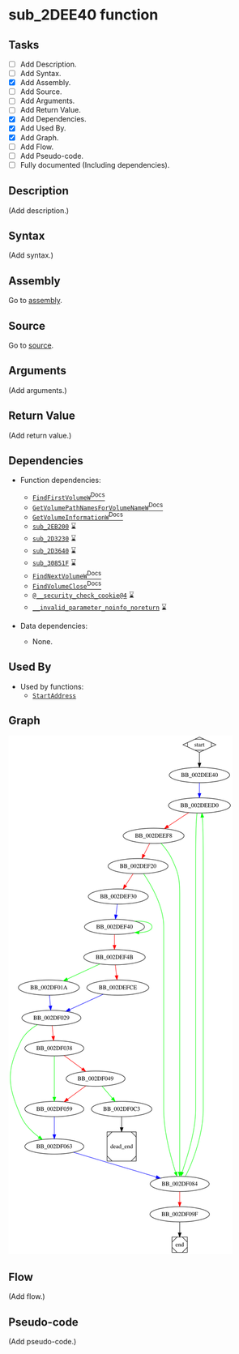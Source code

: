 # sub_2DEE40 function

## Tasks

- [ ] Add Description.
- [ ] Add Syntax.
- [X] Add Assembly.
- [ ] Add Source.
- [ ] Add Arguments.
- [ ] Add Return Value.
- [X] Add Dependencies.
- [X] Add Used By.
- [X] Add Graph.
- [ ] Add Flow.
- [ ] Add Pseudo-code.
- [ ] Fully documented (Including dependencies).

## Description

(Add description.)

## Syntax

(Add syntax.)

## Assembly

Go to [assembly](../asm/sub_2DEE40.asm).

## Source

Go to [source](../cc/sub_2DEE40.cc).

## Arguments

(Add arguments.)

## Return Value

(Add return value.)

## Dependencies

* Function dependencies:
  * [`FindFirstVolumeW`<sup>Docs</sup>](https://docs.microsoft.com/en-us/windows/win32/api/fileapi/nf-fileapi-findfirstvolumew)
  * [`GetVolumePathNamesForVolumeNameW`<sup>Docs</sup>](https://docs.microsoft.com/en-us/windows/win32/api/fileapi/nf-fileapi-getvolumepathnamesforvolumenamew)
  * [`GetVolumeInformationW`<sup>Docs</sup>](https://docs.microsoft.com/en-us/windows/win32/api/fileapi/nf-fileapi-getvolumeinformationw)
  * [`sub_2EB200`](sub_2EB200.md) ⌛
  * [`sub_2D3230`](sub_2D3230.md) ⌛
  * [`sub_2D3640`](sub_2D3640.md) ⌛
  * [`sub_30851F`](sub_30851F.md) ⌛
  * [`FindNextVolumeW`<sup>Docs</sup>](https://docs.microsoft.com/en-us/windows/win32/api/fileapi/nf-fileapi-findnextvolumew)
  * [`FindVolumeClose`<sup>Docs</sup>](https://docs.microsoft.com/en-us/windows/win32/api/fileapi/nf-fileapi-findvolumeclose)
  * [`@__security_check_cookie@4`](@__security_check_cookie@4.md) ⌛
  * [`__invalid_parameter_noinfo_noreturn`](__invalid_parameter_noinfo_noreturn.md) ⌛

* Data dependencies:
  * None.

## Used By

* Used by functions:
  * [`StartAddress`](StartAddress.md)

## Graph

![sub_2DEE40 Graph](../svg/sub_2DEE40.svg "sub_2DEE40 Graph")

## Flow

(Add flow.)

## Pseudo-code

(Add pseudo-code.)


